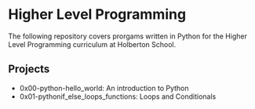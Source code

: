 # Higher Level Programming

The following repository covers prorgams written in Python for the Higher Level Programming curriculum at Holberton School.

## Projects

- 0x00-python-hello_world: An introduction to Python
- 0x01-pythonif_else_loops_functions: Loops and Conditionals
